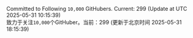 Committed to Following `10,000` GitHubers. Current: <!-- FOLLOWING_COUNT -->299<!-- FOLLOWING_COUNT --> (Update at UTC <!-- LAST_UPDATED -->2025-05-31 10:15:39<!-- LAST_UPDATED -->)<br>
致力于关注`10,000`个GitHuber。当前：<!-- FOLLOWING_COUNT -->299<!-- FOLLOWING_COUNT --> (更新于北京时间 <!-- LAST_UPDATED_CST -->2025-05-31 18:15:39<!-- LAST_UPDATED_CST -->)
